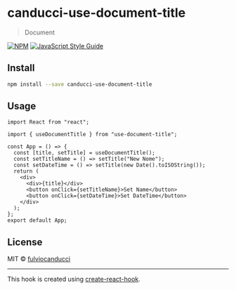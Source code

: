 # canducci-use-document-title

> Document

[![NPM](https://img.shields.io/npm/v/use-document-title.svg)](https://www.npmjs.com/package/use-document-title) [![JavaScript Style Guide](https://img.shields.io/badge/code_style-standard-brightgreen.svg)](https://standardjs.com)

## Install

```bash
npm install --save canducci-use-document-title
```

## Usage

```tsx
import React from "react";

import { useDocumentTitle } from "use-document-title";

const App = () => {
  const [title, setTitle] = useDocumentTitle();
  const setTitleName = () => setTitle("New Nome");
  const setDateTime = () => setTitle(new Date().toISOString());
  return (
    <div>
      <div>{title}</div>
      <button onClick={setTitleName}>Set Name</button>
      <button onClick={setDateTime}>Set DateTime</button>
    </div>
  );
};
export default App;
```

## License

MIT © [fulviocanducci](https://github.com/fulviocanducci)

---

This hook is created using [create-react-hook](https://github.com/hermanya/create-react-hook).
